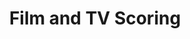 ---
templateKey: music-film-tv-scoring
id: 883a4bc1-e1bd-4bda-a0dc-0b53c5834adf
title: Film and TV Scoring
items:
  - title: BAM
    id: f5acebab-a9ce-4f73-8e62-d2275010cc44
    url: https://www.nfb.ca/film/bam/
    thumbnail: https://res.cloudinary.com/dunew51zn/image/upload/v1617059319/music/vid_T_BAM_tb6rgt.jpg
    body: |-
      short film directed by Howie Shia

      music by Tim Shia & LEO37

      NATIONAL FILM BOARD OF CANADA, 2015

      in competition at Toronto International Film Festival 2015
  - title: HOOD
    id: c28aca70-1cd8-4742-9441-44123e379886
    url: https://player.vimeo.com/video/46636118
    thumbnail: https://res.cloudinary.com/dunew51zn/image/upload/v1617059319/music/vid_T_hood-1_oq0bgg.jpg
    body: |-
      TV pilot

      DISNEY, 2010

      Music by Tim Shia
  - title: Traces of Joy
    id: 93018785-4621-4876-ad88-4c830a7643f9
    url: https://www.youtube.com/embed/DpsyKhIlZjE
    thumbnail: https://res.cloudinary.com/dunew51zn/image/upload/v1617059319/music/vid_T_joy_zyhul0.jpg
    body: |-
      Two inner-city girls meet at their local playground: their chalk drawings include an imaginary friend Joey, whose mysterious circumstances are eventually revealed.
  - title: 'Peggy Baker: Four Phrases'
    id: cf5379a8-df8d-4100-8b35-2aa7cab57a42
    url: https://www.nfb.ca/film/peggy_baker_four_phrases/embed/player
    thumbnail: https://res.cloudinary.com/dunew51zn/image/upload/v1617059319/music/vid_T_peggybaker_zp62kv.jpg
    body: |-
      short film commissioned by the Governor General's Performing Arts Awards

      NATIONAL FILM BOARD OF CANADA, 2009

      Music by Tim Shia
  - title: Chinatown Cops
    id: c4a483b3-dc25-4d82-a0da-d4771f089910
    url: https://www.youtube.com/embed/HpdkoLMVBds
    thumbnail: https://res.cloudinary.com/dunew51zn/image/upload/v1617059318/music/vid_T_chinatown_690_vys12i.jpg
    body: |-
      TV pilot

      PORTFOLIO ENTERTAINMENT/TELETOON, 2008

      Music by Tim Shia
  - title: Breakout
    id: c97cd807-8278-4303-9f08-babdb1f27a4e
    url: https://www.youtube.com/embed/-iTxczgnN_4
    thumbnail: https://res.cloudinary.com/dunew51zn/image/upload/v1617059318/music/vid_t_breakout_fn9a4y.jpg
    body: |-
      TV series theme & score

      CBC TELEVISION, 2008

      Music by Tim Shia
  - title: UN-Habitat World Urban Forum iii
    id: b136561e-a58a-4277-a63a-d0cde782b2c0
    url: https://www.youtube.com/embed/xnQ1wnnsPus
    thumbnail: https://res.cloudinary.com/dunew51zn/image/upload/v1617059319/music/vid_T_wufiii_oqtpib.jpg
    body: |-
      PSA

      National Film Board of Canada, 2006

      Music by Tim Shia
---